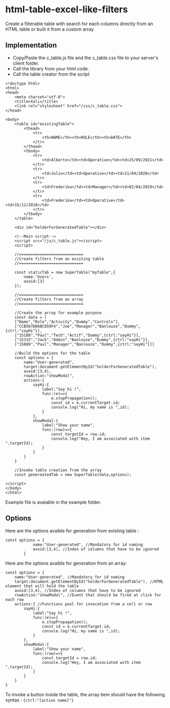 # html-table-excel-like-filters

Create a filterable table with search for each columns directly from an HTML table or built it from a custom array

## Implementation

- Copy/Paste the c_table.js file and the c_table.css file to your server's client folder.
- Call the library from your html code.
- Call the table creator from the script

```
<!doctype html>
<html>
<head>
    <meta charset="utf-8">
    <title>Xali</title>
    <link rel="stylesheet" href="/css/c_table.css">
</head>

<body>
    <table id="existingTable">
        <thead>
            <tr>
                <th>NAME</th><th>ROLE</th><th>DATE</th>
            </tr>
        </thead>
        <tbody>
            <tr>
                <td>Alberto</td><td>Operative</td><td>25/09/2021</td>
            </tr>
            <tr>
                <td>Julio</td><td>Operative</td><td>21/04/2020</td>
            </tr>
            <tr>
                <td>Frederika</td><td>Manager</td><td>02/04/2019</td>
            </tr>
            <tr>
                <td>Frederika</td><td>Operative</td><td>15/12/2018</td>
            </tr>
        </tbody>
    </table>

    <div id="holderForGeneratedTable"></div>

    <!--Main script-->
    <script src="/js/c_table.js"></script>
    <script>

    //============================
    //Create filters from an existing table
    //============================

    const staticTab = new SuperTable("myTable",{
        name:'Users',
        avoid:[3]
    });

    //============================
    //Create filters from an array
    //============================

    //Create the array for example purpose
    const data = [
    ["Name","Role","Activity","Dummy","Controls"],
    ["CCB567D86BC859F4","Joe","Manager","Banlouze","Dummy",{ctrl:"sayHi"}],
    ["15188","Paul","Tech","Actif","Dummy",{ctrl:"sayHi"}],
    ["15315","Jack","Admin","Banlouze","Dummy",{ctrl:"sayHi"}],
    ["15889","Paul","Manager","Banlouze","Dummy",{ctrl:"sayHi"}]]

    //Build the options for the table
    const options = {
        name:"User-generated",
        target:document.getElementById("holderForGeneratedTable"),
        avoid:[3,4],
        rowAction:"showModal",
        actions:{
            sayHi:{
                label:"Say hi !",
                func:(e)=>{
                    e.stopPropagation();
                    const id = e.currentTarget.id;
                    console.log("Hi, my name is ",id);
                }
            },
            showModal:{
                label:"Show your name",
                func:(row)=>{
                    const targetId = row.id;
                    console.log("Hey, I am associated with item ",targetId);
                }
            }
        }
    }

    //Invoke table creation from the array
    const genereatedTab = new SuperTable(data,options);

</script>
</body>
</html>
```

Example file is avaiable in the example folder.

## Options

Here are the options avaible for generation from existing table :

```
const options = {
            name:"User-generated", //Mandatory for id naming
            avoid:[3,4], //Index of columns that have to be ignored
        }

```

Here are the options avaible for generation from an array:

```
const options = {
    name:"User-generated", //Mandatory for id naming
    target:document.getElementById("holderForGeneratedTable"), //HTML element that will hold the table
    avoid:[3,4], //Index of columns that have to be ignored
    rowAction:"showModal", //Event that should be fired at click for each row
    actions:{ //Functions pool for invocation from a cell or row
        sayHi:{
            label:"Say hi !",
            func:(e)=>{
                e.stopPropagation();
                const id = e.currentTarget.id;
                console.log("Hi, my name is ",id);
            }
        },
        showModal:{
            label:"Show your name",
            func:(row)=>{
                const targetId = row.id;
                console.log("Hey, I am associated with item ",targetId);
            }
        }
    }
}
```

To invoke a button inside the table, the array item should have the following syntax : `{ctrl:"[action name]"}`
